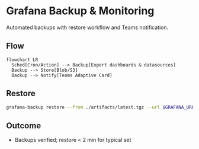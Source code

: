 # Grafana Backup & Monitoring
Automated backups with restore workflow and Teams notification.

## Flow
```mermaid
flowchart LR
  Sched[Cron/Action] --> Backup[Export dashboards & datasources]
  Backup --> Store[Blob/S3]
  Backup --> Notify[Teams Adaptive Card]
```

## Restore
```bash
grafana-backup restore --from ./artifacts/latest.tgz --url $GRAFANA_URL --token $TOKEN
```

## Outcome
- Backups verified; restore < 2 min for typical set
